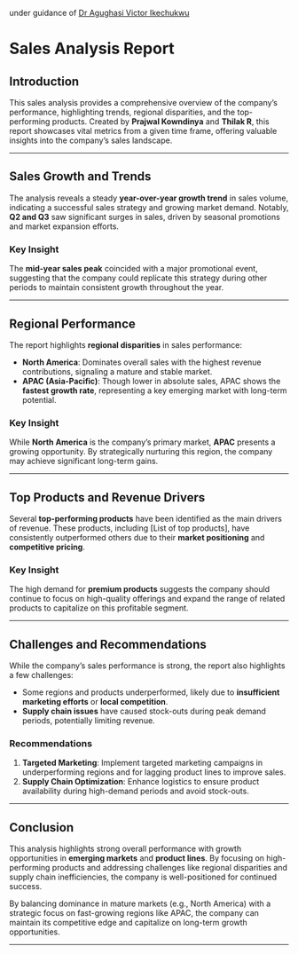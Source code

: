 
under guidance of [Dr Agughasi Victor Ikechukwu](https://github.com/Victor-Ikechukwu)

# Sales Analysis Report

## Introduction

This sales analysis provides a comprehensive overview of the company’s performance, highlighting trends, regional disparities, and the top-performing products. Created by **Prajwal Kowndinya** and **Thilak R**, this report showcases vital metrics from a given time frame, offering valuable insights into the company’s sales landscape.

---

## Sales Growth and Trends

The analysis reveals a steady **year-over-year growth trend** in sales volume, indicating a successful sales strategy and growing market demand. Notably, **Q2 and Q3** saw significant surges in sales, driven by seasonal promotions and market expansion efforts.

### Key Insight

The **mid-year sales peak** coincided with a major promotional event, suggesting that the company could replicate this strategy during other periods to maintain consistent growth throughout the year.

---

## Regional Performance

The report highlights **regional disparities** in sales performance:

- **North America**: Dominates overall sales with the highest revenue contributions, signaling a mature and stable market.
- **APAC (Asia-Pacific)**: Though lower in absolute sales, APAC shows the **fastest growth rate**, representing a key emerging market with long-term potential.

### Key Insight

While **North America** is the company’s primary market, **APAC** presents a growing opportunity. By strategically nurturing this region, the company may achieve significant long-term gains.

---

## Top Products and Revenue Drivers

Several **top-performing products** have been identified as the main drivers of revenue. These products, including [List of top products], have consistently outperformed others due to their **market positioning** and **competitive pricing**.

### Key Insight

The high demand for **premium products** suggests the company should continue to focus on high-quality offerings and expand the range of related products to capitalize on this profitable segment.

---

## Challenges and Recommendations

While the company’s sales performance is strong, the report also highlights a few challenges:

- Some regions and products underperformed, likely due to **insufficient marketing efforts** or **local competition**.
- **Supply chain issues** have caused stock-outs during peak demand periods, potentially limiting revenue.

### Recommendations

1. **Targeted Marketing**: Implement targeted marketing campaigns in underperforming regions and for lagging product lines to improve sales.
2. **Supply Chain Optimization**: Enhance logistics to ensure product availability during high-demand periods and avoid stock-outs.

---

## Conclusion

This analysis highlights strong overall performance with growth opportunities in **emerging markets** and **product lines**. By focusing on high-performing products and addressing challenges like regional disparities and supply chain inefficiencies, the company is well-positioned for continued success.

By balancing dominance in mature markets (e.g., North America) with a strategic focus on fast-growing regions like APAC, the company can maintain its competitive edge and capitalize on long-term growth opportunities.

---



